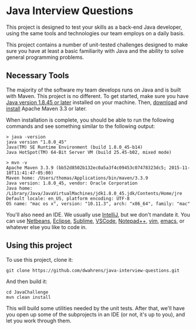 # Java Interview Questions #

This project is designed to test your skills as a back-end Java developer,
using the same tools and technologies our team employs on a daily basis.

This project contains a number of unit-tested challenges designed to make sure 
you have at least a basic familiarity with Java and the ability to solve general 
programming problems.

## Necessary Tools ##

The majority of the software my team develops runs on Java and is built with
Maven. This project is no different. To get started, make sure you have 
[Java version 1.8.45 or later](https://java.com/en/download/) installed on 
your machine. Then, [download](https://maven.apache.org/download.cgi) and
[install](https://maven.apache.org/install.html) Apache Maven 3.3 or later.

When installation is complete, you should be able to run the following 
commands and see something similar to the following output:

```
> java -version
java version "1.8.0_45"
Java(TM) SE Runtime Environment (build 1.8.0_45-b14)
Java HotSpot(TM) 64-Bit Server VM (build 25.45-b02, mixed mode)

> mvn -v
Apache Maven 3.3.9 (bb52d8502b132ec0a5a3f4c09453c07478323dc5; 2015-11-10T11:41:47-05:00)
Maven home: /Users/thomas/Applications/bin/maven/3.3.9
Java version: 1.8.0_45, vendor: Oracle Corporation
Java home: /Library/Java/JavaVirtualMachines/jdk1.8.0_45.jdk/Contents/Home/jre
Default locale: en_US, platform encoding: UTF-8
OS name: "mac os x", version: "10.11.3", arch: "x86_64", family: "mac"
```

You'll also need an IDE. We usually use [IntelliJ](https://www.jetbrains.com/idea/download/), but we don't mandate it. You can use [Netbeans](https://netbeans.org/downloads/), [Eclipse](https://eclipse.org/downloads/), [Sublime](https://www.sublimetext.com/), [VSCode](https://code.visualstudio.com/), 
[Notepad++](https://notepad-plus-plus.org/download/v6.9.1.html), [vim](http://www.vim.org/),
[emacs](https://www.gnu.org/software/emacs/), or whatever else you like to code in.

## Using this project ##

To use this project, clone it:

`git clone https://github.com/dwahrens/java-interview-questions.git`

And then build it:

```
cd JavaChallenge
mvn clean install 
```

This will build some utilities needed by the unit tests. After that, we'll have 
you open up some of the subprojects in an IDE (or not, it's up to you), and let 
you work through them. 
